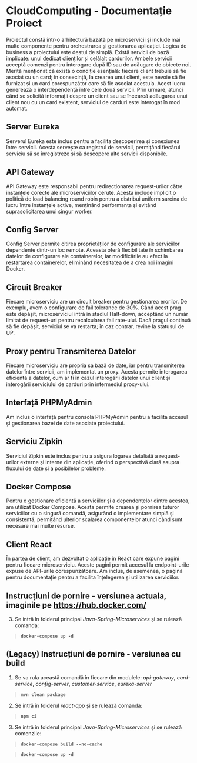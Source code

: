 # CloudComputing - Documentație Proiect

Proiectul constă într-o arhitectură bazată pe microservicii și include mai multe
componente pentru orchestrarea și gestionarea aplicației. Logica de business a 
proiectului este destul de simplă. Există servicii de bază implicate: unul dedicat
clienților și celălalt cardurilor. Ambele servicii acceptă comenzi pentru interogare 
după ID sau de adăugare de obiecte noi. Merită menționat că există o condiție 
esențială: fiecare client trebuie să fie asociat cu un card; în consecință, la 
crearea unui client, este nevoie să fie furnizat și un card corespunzător care să 
fie asociat acestuia. Acest lucru generează o interdependență între cele două servicii.
Prin urmare, atunci când se solicită informații despre un client sau se încearcă 
adăugarea unui client nou cu un card existent, serviciul de carduri este interogat 
în mod automat.
              
## Server Eureka
Serverul Eureka este inclus pentru a facilita descoperirea și conexiunea între
servicii. Acesta servește ca registrul de servicii, permițând fiecărui serviciu să se
înregistreze și să descopere alte servicii disponibile.

## API Gateway
API Gateway este responsabil pentru redirecționarea request-urilor către instanțele
corecte ale microserviciilor cerute. Acesta include implicit o politică de load balancing
round robin pentru a distribui uniform sarcina de lucru între instanțele
active, menținând performanța și evitând suprasolicitarea unui singur worker.
## Config Server

Config Server permite citirea proprietăților de configurare ale serviciilor
dependente dintr-un loc remote. Aceasta oferă flexibilitate în schimbarea
datelor de configurare ale containerelor, iar modificările au efect la restartarea
containerelor, eliminând necesitatea de a crea noi imagini Docker.

## Circuit Breaker
Fiecare microserviciu are un circuit breaker pentru gestionarea erorilor.
De exemplu, avem o configurare de fail tolerance de 30%. Când acest prag este
depășit, microserviciul intră în stadiul Half-down, acceptând un număr limitat de
request-uri pentru recalcularea fail rate-ului. Dacă pragul continuă să fie depășit,
serviciul se va restarta; în caz contrar, revine la statusul de UP.

## Proxy pentru Transmiterea Datelor
Fiecare microserviciu are propria sa bază de date, iar pentru transmiterea datelor
între servicii, am implementat un proxy. Acesta permite interogarea eficientă a
datelor, cum ar fi în cazul interogării datelor unui client și interogării
serviciului de carduri prin intermediul proxy-ului.

## Interfață PHPMyAdmin
Am inclus o interfață pentru consola PHPMyAdmin pentru a facilita accesul și
gestionarea bazei de date asociate proiectului.

## Serviciu Zipkin
Serviciul Zipkin este inclus pentru a asigura logarea detaliată a request-urilor
externe și interne din aplicație, oferind o perspectivă clară asupra fluxului de
date și a posibilelor probleme.

## Docker Compose
Pentru o gestionare eficientă a serviciilor și a dependențelor dintre acestea, am
utilizat Docker Compose. Acesta permite crearea și pornirea tuturor serviciilor cu
o singură comandă, asigurând o implementare simplă și consistentă, permițând ulterior
scalarea componentelor atunci când sunt necesare mai multe resurse.

## Client React
În partea de client, am dezvoltat o aplicație în React care expune pagini pentru
fiecare microserviciu. Aceste pagini permit accesul la endpoint-urile expuse de
API-urile corespunzătoare. Am inclus, de asemenea, o pagină pentru documentație
pentru a facilita înțelegerea și utilizarea serviciilor.

## Instrucțiuni de pornire - versiunea actuala, imaginile pe **https://hub.docker.com/**

3. Se intră în folderul principal *Java-Spring-Microservices* și se rulează comanda:

>**````docker-compose up -d````**

## (Legacy) Instrucțiuni de pornire - versiunea cu build
1. Se va rula această comandă în fiecare din modulele: *api-gateway*, *card-service*,
*config-server*, *customer-service*, *eureka-server*		  

>**````mvn clean package````**

2. Se intră în folderul *react-app* și se rulează comanda:

>**````npm ci````**
		  
3. Se intră în folderul principal *Java-Spring-Microservices* și se rulează comenzile:

>**````docker-compose build --no-cache````**

>**````docker-compose up -d````**
